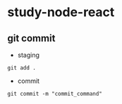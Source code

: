# study-node-react



## git commit
- staging 
```
git add .
```
- commit 
```
git commit -m "commit_command"
```
